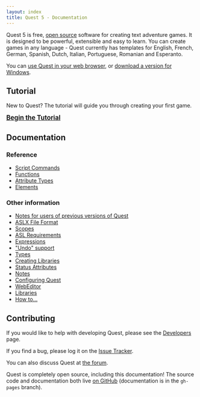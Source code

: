```yaml
---
layout: index
title: Quest 5 - Documentation
---
```


Quest 5 is free, [open source](open_source.html) software for creating text adventure games. It is designed to be powerful, extensible and easy to learn. You can create games in any language - Quest currently has templates for English, French, German, Spanish, Dutch, Italian, Portuguese, Romanian and Esperanto.

You can [use Quest in your web browser](http://textadventures.co.uk/create), or [download a version for Windows](http://textadventures.co.uk/quest/desktop).

Tutorial
--------

New to Quest? The tutorial will guide you through creating your first game.

<span style="font-size:120%">**[Begin the Tutorial](tutorial/)**</span>

Documentation
-------------

<script>
  (function() {
    var cx = '015306987908116640949:jr9g5bqdxsa';
    var gcse = document.createElement('script');
    gcse.type = 'text/javascript';
    gcse.async = true;
    gcse.src = (document.location.protocol == 'https:' ? 'https:' : 'http:') +
        '//www.google.com/cse/cse.js?cx=' + cx;
    var s = document.getElementsByTagName('script')[0];
    s.parentNode.insertBefore(gcse, s);
  })();
</script>

<style>
	.gcs,
	.gcs *,
	.gcs *:before,
	.gcs *:after {
	  -webkit-box-sizing: content-box;
	     -moz-box-sizing: content-box;
	          box-sizing: content-box;
	}
</style>

<div class="gcs">
	<gcse:searchbox-only></gcse:searchbox-only>
</div>

### Reference

-   [Script Commands](scripts/)
-   [Functions](functions/)
-   [Attribute Types](types/)
-   [Elements](elements/)

### Other information

-   [Notes for users of previous versions of Quest](upgrade_notes.html)
-   [ASLX File Format](aslx.html)
-   [Scopes](scopes.html)
-   [ASL Requirements](asl_requirements.html)
-   [Expressions](expressions.html)
-   ["Undo" support](undo_support.html)
-   [Types](types.html)
-   [Creating Libraries](creating_libraries.html)
-   [Status Attributes](status_attributes.html)
-   [Notes](notes.html)
-   [Configuring Quest](configuring_quest.html)
-   [WebEditor](webeditor.html)
-   [Libraries](libraries.html)
-   [How to...](guides/)

Contributing
------------

If you would like to help with developing Quest, please see the [Developers](developers.html) page.

If you find a bug, please log it on the [Issue Tracker](https://github.com/textadventures/quest/issues).

You can also discuss Quest at [the forum](http://textadventures.co.uk/forum/quest).

Quest is completely open source, including this documentation! The source code and documentation both live [on GitHub](https://github.com/textadventures/quest) (documentation is in the `gh-pages` branch).
